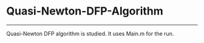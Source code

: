 # Quasi-Newton-DFP-Algorithm
*******************************
Quasi-Newton DFP algorithm is studied.
It uses Main.m for the run.

